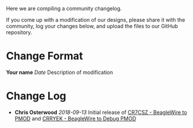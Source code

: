 Here we are compiling a community changelog.

If you come up with a modification of our designs, please share it
with the community, log your changes below, and upload the files to
our GitHub repository.

# Change Format

**Your name**
*Date*
Description of modification

# Change Log

* **Chris Osterwood** *2018-09-13* Initial release of [CR7CSZ - BeagleWire to PMOD](boards/BeagleWire) and [CRRYEK - BeagleWire to Debug PMOD](boards/BeagleWire-Debug)